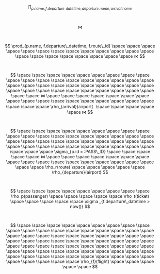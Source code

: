 $$\prod_{p.name, f.departure\_datetime, departure.name, arrival.name}$$

$$ ~ $$

$$ ⋈ $$

$$ ~ $$

$$ \prod_{p.name, f.departure\_datetime, f.route\_id} \space \space \space \space \space \space \space \space \space \space \space \space \space \space \space \space \space \space \space \space \space ⋈ $$

$$  ~ $$

$$ \space \space \space \space \space  \space \space \space \space \space  \space \space \space \space \space \space \space \space  \space \space \space \space \space  \space \space \space \space \space \space \space \space \space  \space \space \space \space \space  \space \space \space \space ⋈ \space \space \space \space \space \space  \space \space \space \space \space  \space \space \space \space \space \space \space \space \space \rho_{arrival}(airport）\space \space \space \space \space ⋈ $$

$$  ~ $$

$$ \space \space \space \space \space \space  \space \space \space \space \space  \space \space \space \space \space \space \space \space \space  \space \space \space \space \space  \space \space \space \space \space \space \space \space \space  \space \space \space \space \space  \space \space \space \sigma_{p.id = :PASS\_ID} \space \space \space \space \space ⋈ \space \space \space \space \space \space  \space \space \space \space \space  \space \space \space \space \space \space \space \space \rho_r(route) \space \space \space \space \space  \rho_{departure}(airport) $$

$$  ~ $$

$$  \space \space \space \space \space \space \space \space \space \rho_p(passenger) \space \space \space \space \space \rho_t(ticket) \space \space \space \space \space \sigma _{f.departure\_datetime > now()} $$

$$  ~ $$

$$ \space \space \space \space \space  \space \space \space \space \space  \space \space \space \space \space \space \space \space \space \space \space \space \space \space \space \space \space \space \space \space \space \space \space \space \space \space \space \space \space \space \space \space \space \space \space \space \space \space \space \space \space \space \space \space \space \space \space \space \space \space \space \space \space \space \space \space \space \space \space \space \space \space \space \space \rho_{f}(flight) \space \space \space \space \space  $$

